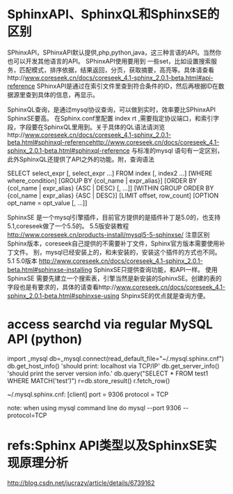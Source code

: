 # SphinxAPI、SphinxQL和SphinxSE的区别
SPhinxAPI，SPhinxAPI默认提供,php,python,java，这三种言语的API。当然你也可以开发其他语言的API。
SPhinxAPI使用要用到 一些set，比如设置搜索服务，匹配模式，排序依据，结果返回，分页，获取摘要，高亮等。具体请查看http://www.coreseek.cn/docs/coreseek_4.1-sphinx_2.0.1-beta.html#api-reference
SPhinxAPI是通过在索引文件里查到符合条件的ID，然后再根据ID在数据源里查到具体的信息，再显示。

SphinxQL查询，是通过mysql协议查询，可以做到实时，效率要比SPhinxAPI SphinxSE要高。
在Sphinx.conf里配置  index rt ,需要指定协议端口，和索引字段，字段要在SphinxQL里用到。关于具体的QL语法请浏览http://www.coreseek.cn/docs/coreseek_4.1-sphinx_2.0.1-beta.html#sphinxql-referencehttp://www.coreseek.cn/docs/coreseek_4.1-sphinx_2.0.1-beta.html#sphinxql-reference
与标准的mysql 语句有一定区别，此外SphinxQL还提供了API之外的功能。附，查询语法

SELECT
    select_expr [, select_expr ...]
    FROM index [, index2 ...]
    [WHERE where_condition]
    [GROUP BY {col_name | expr_alias}]
    [ORDER BY {col_name | expr_alias} {ASC | DESC} [, ...]]
    [WITHIN GROUP ORDER BY {col_name | expr_alias} {ASC | DESC}]
    [LIMIT offset, row_count]
    [OPTION opt_name = opt_value [, ...]]

SphinxSE 是一个mysql引擎插件，目前官方提供的是插件补丁是5.0的，也支持5.1,coreseek做了一个5.5的。
5.5版安装教程 http://www.coreseek.cn/products-install/mysql5-5-sphinxse/ 注意区别Sphinx版本，coreseek自己提供的不需要补丁文件，Sphinx官方版本需要使用补丁文件。
别，mysql已经安装上的，和未安装的，安装这个插件的方式也不同。
5.1 5.0版本 http://www.coreseek.cn/docs/coreseek_4.1-sphinx_2.0.1-beta.html#sphinxse-installing
SphinxSE只提供查询功能，和API一样。
使用SphinxSE 需要先建立一个搜索表，引擎当然是新安装的SphinxSE。创建的表的字段也是有要求的，具体的请查看http://www.coreseek.cn/docs/coreseek_4.1-sphinx_2.0.1-beta.html#sphinxse-using
ShpinxSE的优点就是查询方便。

# access searchd via regular MySQL API (python)
import _mysql
db=_mysql.connect(read_default_file="~/.mysql.sphinx.cnf")
db.get_host_info()    'should print: localhost via TCP/IP'
db.get_server_info()  'should print the server version info.'
db.query("SELECT * FROM test1 WHERE MATCH('test')")
r=db.store_result()
r.fetch_row()

~/.mysql.sphinx.cnf:
[client]
port = 9306
protocol = TCP

note: when using mysql command line do
mysql --port 9306 --protocol=TCP

# refs:Sphinx API类型以及SphinxSE实现原理分析
http://blog.csdn.net/jucrazy/article/details/6739162
